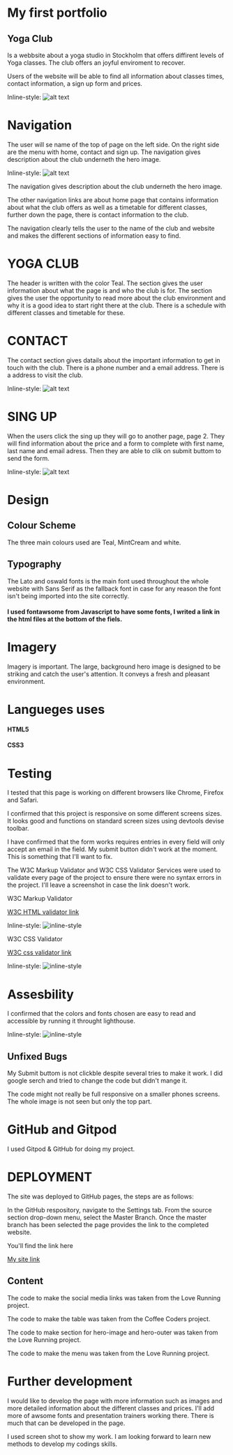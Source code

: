 # My first portfolio

## Yoga Club

Is a webbsite about a yoga studio in Stockholm that offers diffirent levels of Yoga classes. The club offers an joyful enviroment to recover. 

Users of the website will be able to find all information about classes times, contact information, a sign up form and prices. 



Inline-style: 
![alt text](doc/images/screenshot4.png)



# Navigation 
The user will se name of the top of page on the left side. On the right side are the menu with home, contact and sign up. The navigation gives description about the club underneth the hero image. 

Inline-style: 
![alt text](doc/images/screenshot5.png)



The navigation gives description about the club underneth the hero image. 

The other navigation links are about home page that contains information about what the club offers as well as a timetable for different classes, further down the page, there is contact information  to the club.

The navigation clearly tells the user to the name of the club and website and makes the different sections of information easy to find.

# YOGA CLUB

The header is written with the color Teal. The section gives the user information about what the page is and who the club is for. The section gives the user the opportunity to read more about the club environment and why it is a good idea to start right there at the club. There is a schedule with different classes and timetable for these.


# CONTACT

The contact section gives datails about the important information to get in touch with the club. There is a phone number and a email address. There is a address to visit the club. 

Inline-style: 
![alt text](doc/images/screenshot6.png)



# SING UP

When the users click the sing up they will go to another page, page 2. They will find information about the price and a form to complete with first name, last name and email adress. Then they are able to clik on submit buttom to send the form. 

Inline-style: 
![alt text](doc/images/screenshot7.png)



# Design

## Colour Scheme
The three main colours used are Teal, MintCream and white.


## Typography

The Lato and oswald fonts is the main font used throughout the whole website with Sans Serif as the fallback font in case for any reason the font isn't being imported into the site correctly. 

#### I used fontawsome from Javascript to have some fonts, I writed a link in the html files at the bottom of the fiels. 

# Imagery
 Imagery is important. The large, background hero image is designed to be striking and catch the user's attention. It conveys a fresh and pleasant environment.

# Langueges uses
#### HTML5
#### CSS3


# Testing 

I tested that this page is working on different browsers like Chrome, Firefox and Safari. 

I confirmed that this project is responsive on some different screens sizes. It looks good and functions on standard screen sizes using devtools devise toolbar. 

I have confirmed that the form works requires entries in every field will only accept an email in the field. My submit button didn't work at the moment. This is something that I'll want to fix.


The W3C Markup Validator and W3C CSS Validator Services were used to validate every page of the project to ensure there were no syntax errors in the project. I'll leave a screenshot in case the link doesn't work.

W3C Markup Validator

[W3C HTML validator link](https://validator.w3.org/nu/?doc=https%3A%2F%2Fmeyaal.github.io%2Fgitpod-full-template%2F)

Inline-style: 
![inline-style](doc/images/screenshot2.png)

W3C CSS Validator

[W3C css validator link](https://jigsaw.w3.org/css-validator/validator?uri=https%3A%2F%2F8000-meyaal-gitpodfulltempl-12nksvw9v6u.ws-eu33.gitpod.io%2F&profile=css3svg&usermedium=all&warning=1&vextwarning=&lang=sv) 


Inline-style: 
![inline-style](doc/images/screenshot3.png)



# Assesbility
I confirmed that the colors and fonts chosen are easy to read and accessible by running it throught lighthouse. 

Inline-style: 
![inline-style](doc/images/Ihf9m.png)


## Unfixed Bugs

My Submit buttom is not clickble despite several tries to make it work. I did google serch and tried to change the code but didn't mange it. 

The code might not really be full responsive on a smaller phones screens. The whole image is not seen but only the top part.

# GitHub and Gitpod

I used Gitpod & GitHub for doing my project. 

# DEPLOYMENT 
The site was deployed to GitHub pages, the steps are as follows:

In the GitHub respository, navigate to the Settings tab. From the source section drop-down menu, select the Master Branch. Once the master branch has been selected the page provides the link to the completed website. 

You'll find the link here

[My site link](https://meyaal.github.io/gitpod-full-template/
) 

## Content 
The code to make the social media links was taken from the Love Running project.

The code to make the table was taken from the Coffee Coders project.

The code to make section for hero-image and hero-outer was taken from the Love Running project.

The code to make the menu was taken from the Love Running project. 

# Further development

I would like to develop the page with more information such as images and more detailed information about the different classes and prices. I'll add more of awsome fonts and presentation trainers working there. There is much that can be developed in the page. 

I used screen shot to show my work. I am looking forward to learn new methods to develop my codings skills. 